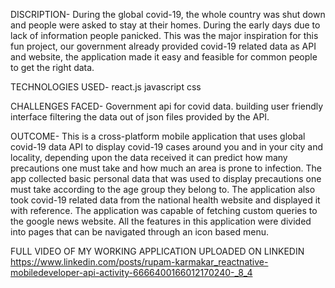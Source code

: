 DISCRIPTION-
During the global covid-19, the whole country was shut down and people were asked to stay at their homes. During the early days due to lack of information people panicked. This was the major inspiration for this fun project, our government already provided covid-19 related data as API and website, the application made it easy and feasible for common people to get the right data.

TECHNOLOGIES USED-
react.js
javascript
css

CHALLENGES FACED-
Government api for covid data.
building user friendly interface
filtering the data out of json files provided by the API.

OUTCOME-
This is a cross-platform mobile application that uses global covid-19 data API to display covid-19 cases around you and in your city and locality, depending upon the data received it can predict how many precautions one must take and how much an area is prone to infection. The app collected basic personal data that was used to display precautions one must take according to the age group they belong to.  The application also took covid-19 related data from the national health website and displayed it with reference. The application was capable of fetching custom queries to the google news website. All the features in this application were divided into pages that can be navigated through an icon based menu.  

FULL VIDEO OF MY WORKING APPLICATION UPLOADED ON LINKEDIN
https://www.linkedin.com/posts/rupam-karmakar_reactnative-mobiledeveloper-api-activity-6666400166012170240-_8_4
